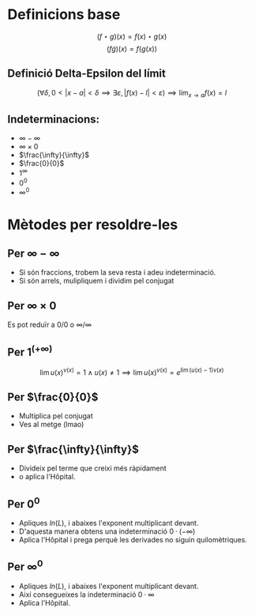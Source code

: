 # Definicions base
$$ (f\star g)(x) = f(x) \star g(x)$$
$$ (f \dot g )(x) = f(g(x)) $$

## Definició Delta-Epsilon del límit
$$(\forall \delta, 0 < |x - a| < \delta \implies \exists \varepsilon, |f(x) - l| < \varepsilon) \implies \lim_{x\rightarrow a} f(x) = l$$

## Indeterminacions:
- $\infty - \infty$
- $\infty \times 0$
- $\frac{\infty}{\infty}$
- $\frac{0}{0}$
- $1^\infty$
- $0^0$
- $\infty^0$

# Mètodes per resoldre-les
## Per $\infty - \infty$
- Si són fraccions, trobem la seva resta i adeu indeterminació.
- Si són arrels, mulipliquem i dividim pel conjugat

## Per $\infty \times 0$
Es pot reduïr a $0 / 0$ o $\infty / \infty$

## Per $1^{(+\infty)}$
$$\lim u(x)^{v(x)} = 1 \land u(x) \neq 1 \implies \lim u(x)^{v(x)} = e^{\lim (u(x) - 1)v(x)}$$

## Per $\frac{0}{0}$
- Multiplica pel conjugat
- Ves al metge (lmao)

## Per $\frac{\infty}{\infty}$
- Divideix pel terme que creixi més ràpidament
- o aplica l'Hôpital.

## Per $0^0$
- Apliques $ln(L)$, i abaixes l'exponent multiplicant devant.
- D'aquesta manera obtens una indeterminació $0·(-\infty)$
- Aplica l'Hôpital i prega perquè les derivades no siguin quilomètriques.

## Per $\infty^0$
- Apliques $ln(L)$, i abaixes l'exponent multiplicant devant.
- Així consegueixes la indeterminació $0·\infty$
- Aplica l'Hôpital.